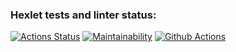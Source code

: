 ### Hexlet tests and linter status:
[![Actions Status](https://github.com/MariyaArshinina/python-project-lvl1/workflows/hexlet-check/badge.svg)](https://github.com/MariyaArshinina/python-project-lvl1/actions)
[![Maintainability](https://github.com/MariyaArshinina/python-project-lvl1/workflows/brain-games/badge.svg)](https://github.com/MariyaArshinina/python-project-lvl1/actions)
[![Github Actions](https://github.com/MariyaArshinina/python-project-lvl1/workflows/linter-check/badge.svg)](https://github.com/MariyaArshinina/python-project-lvl1/actions)
